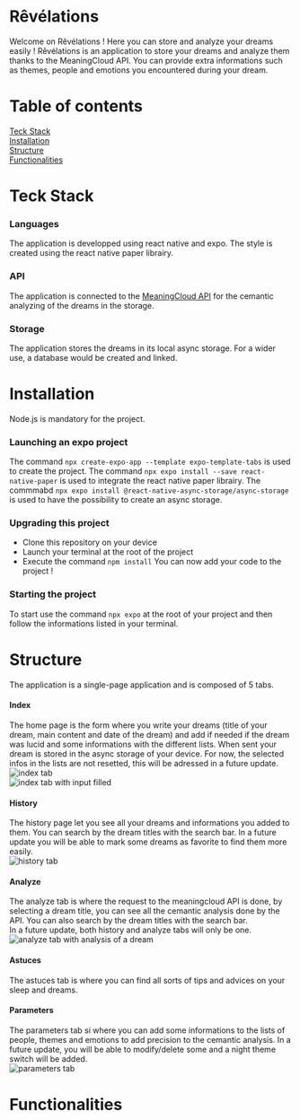 # Rêvélations
Welcome on Rêvélations !  Here you can store and analyze your dreams easily !
Rêvélations is an application to store your dreams and analyze them thanks to the MeaningCloud API. You can provide extra informations such as themes, people and emotions you encountered during your dream.

# Table of contents
[Teck Stack](#Teck%20Stack)  
[Installation](#Installation)  
[Structure](#Structure)  
[Functionalities](#Functionalities)

# Teck Stack
### Languages 
The application is developped using react native and expo. The style is created using the react native paper librairy.

### API
The application is connected to the [MeaningCloud API](https://learn.meaningcloud.com/developer/topics-extraction/2.0/doc) for the cemantic analyzing of the dreams in the storage.

### Storage
The application stores the dreams in its local async storage. For a wider use, a database would be created and linked.

# Installation
Node.js is mandatory for the project.

### Launching an expo project
The command `npx create-expo-app --template expo-template-tabs` is used to create the project.
The command `npx expo install --save react-native-paper` is used to integrate the react native paper librairy.
The commmabd `npx expo install @react-native-async-storage/async-storage` is used to have the possibility to create an async storage.

### Upgrading this project
- Clone this repository on your device
- Launch your terminal at the root of the project
- Execute the command `npm install`
You can now add your code to the project !

### Starting the project
To start use the command `npx expo` at the root of your project and then follow the informations listed in your terminal.

# Structure
The application is a single-page application and is composed of 5 tabs.
#### Index
The home page is the form where you write your dreams (title of your dream, main content and date of the dream) and add if needed if the dream was lucid and some informations with the different lists. When sent your dream is stored in the async storage of your device. For now, the selected infos in the lists are not resetted, this will be adressed in a future update.  
![index tab](image.png)  
![index tab with input filled](image-1.png)

#### History
The history page let you see all your dreams and informations you added to them. You can search by the dream titles with the search bar.
In a future update you will be able to mark some dreams as favorite to find them more easily.  
![history tab](image-2.png)

#### Analyze
The analyze tab is where the request to the meaningcloud API is done, by selecting a dream title, you can see all the cemantic analysis done by the API. You can also search by the dream titles with the search bar.  
In a future update, both history and analyze tabs will only be one.  
![analyze tab with analysis of a dream](image-4.png)

#### Astuces 
The astuces tab is where you can find all sorts of tips and advices on your sleep and dreams.  


#### Parameters
The parameters tab si where you can add some informations to the lists of people, themes and emotions to add precision to the cemantic analysis. In a future update, you will be able to modify/delete some and a night theme switch will be added.  
![parameters tab](image-3.png)

# Functionalities


